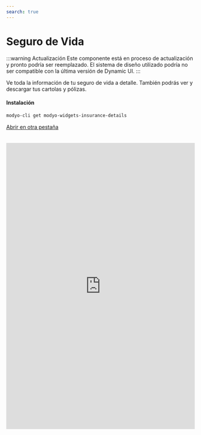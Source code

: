 ```yaml
---
search: true
---
```


# Seguro de Vida

:::warning Actualización
Este componente está en proceso de actualización y pronto podría ser reemplazado. El sistema de diseño utilizado podría no ser compatible con la última versión de Dynamic UI.
:::

Ve toda la información de tu seguro de vida a detalle. También podrás ver y descargar tus cartolas y pólizas.

#### Instalación

```bash
modyo-cli get modyo-widgets-insurance-details
```

[Abrir en otra pestaña](https://widgets-es.modyo.com/seguros/personas/vista-detallada)

<iframe id="widgetFrame" src="https://widgets-es.modyo.com/seguros/personas/vista-detallada" width="100%" frameBorder="0"  style="min-height:762px;overflow:auto;margin-top:20px;"/>

| Funcionalidad | Descripción |
| ------------- | ----------- |
| Detalles del Contratante  | Podrás ver los detalles del contratante y de la póliza como el nombre, correo, teléfono, nombre de la póliza, y valor de la póliza. |
| Detalles de cobertura | Al hacer click en la cobertura, podrás ver todas las clausulas de tu póliza y sus detalles. |
| Detalles de valor póliza | Consulta el valor de los activos de tu póliza y ve desglosado el saldo de tus cuentas y de tu portafolio de inversión. |
| Información de Fondos | Ve y descarga el detalle de tu portafolio de inversión. Podrás ver los diferentes fondos, la distribución (en %) de tu cuenta, el valor cuota, la rentabilidad en el mes, y la rentabilidad en el año en transcurso. | 

<script>

  export default {
    mounted() {

      function setIframeHeightCO(id, ht) {
          var ifrm = document.getElementById(id);
          if(ifrm) {
            ifrm.style.height = ht + 4 + "px";
          }
      }
      // iframed document sends its height using postMessage
      function handleDocHeightMsg(e) {
          // check origin
          if ( e.origin === 'https://widgets.modyo.com' ) {
              // parse data
              var data = JSON.parse( e.data );

              console.log('data:', data)
              // check data object
              if ( data['docHeight'] ) {
                  setIframeHeightCO( 'widgetFrame', data['docHeight'] );
              } else {
                  setIframeHeightCO( 'widgetFrame', 700 );
              }
          }
      }

      // assign message handler
      if ( window.addEventListener ) {
          window.addEventListener('message', handleDocHeightMsg, false);
      }
    }
  }
 </script>
